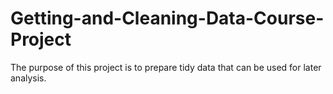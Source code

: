 # Getting-and-Cleaning-Data-Course-Project
The purpose of this project is to prepare tidy data that can be used for later analysis.
